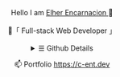
<div align="center">
  Hello I am <a href="c-ent.github.io"> Elher Encarnacion </a> 👋
  </br>
  </br>
    🌱「 Full-stack Web Developer 」
  </br>

  </br>
  </div>

  
  <details align="center" class="details-example">
    <summary>☰ Github Details</summary>
  <samp>
    <img src="https://komarev.com/ghpvc/?username=your-github-c-ent">
    <a href="https://github.com/c-ent?tab=repositories&language=python" target="_blank"><img alt="Python" src="https://img.shields.io/badge/-Python-3572A5?style=flat-square&logo=Python&logoColor=white"></a>
    <a href="https://github.com/c-ent?tab=repositories&language=java" target="_blank"><img alt="Java" src="https://img.shields.io/badge/-Java-b07219?style=flat-square&logo=Java&logoColor=white"></a>
     <a href="https://github.com/c-ent?tab=repositories&language=html" target="_blank"><img alt="HTML" src="https://img.shields.io/badge/-HTML-e34c26?style=flat-square&logo=HTML5&logoColor=white"></a>
     <a href="https://github.com/c-ent?tab=repositories&language=php" target="_blank"><img alt="HTML" src="https://img.shields.io/badge/-PHP-e34c26?style=flat-square&logo=PHP&logoColor=white"></a>
 <a href="https://github.com/c-ent?tab=repositories&language=javascript" target="_blank"><img alt="HTML" src="https://img.shields.io/badge/-javascript-e34c26?style=flat-square&logo=javascript&logoColor=white"></a>
    </br>
  </samp>
    <img id="theImage" src="https://github-readme-stats.vercel.app/api?username=c-ent&show_icons=true">
  </details>
  
<p align="center">
  📫 Portfolio <a href="https://c-ent.dev/">https://c-ent.dev</a>
</p>    


